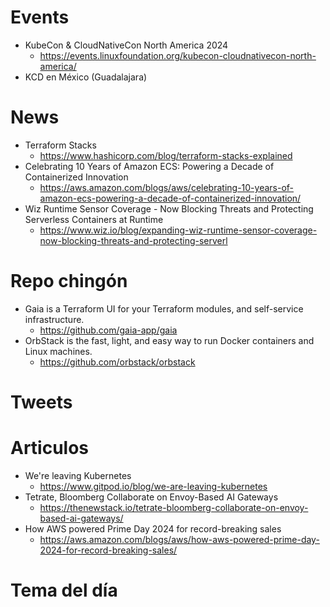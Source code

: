 
# Events

* KubeCon & CloudNativeCon North America 2024
  * https://events.linuxfoundation.org/kubecon-cloudnativecon-north-america/
* KCD en México (Guadalajara)

# News

* Terraform Stacks
  * https://www.hashicorp.com/blog/terraform-stacks-explained
* Celebrating 10 Years of Amazon ECS: Powering a Decade of Containerized Innovation
  * https://aws.amazon.com/blogs/aws/celebrating-10-years-of-amazon-ecs-powering-a-decade-of-containerized-innovation/
* Wiz Runtime Sensor Coverage - Now Blocking Threats and Protecting Serverless Containers at Runtime
  * https://www.wiz.io/blog/expanding-wiz-runtime-sensor-coverage-now-blocking-threats-and-protecting-serverl


# Repo chingón

* Gaia is a Terraform UI for your Terraform modules, and self-service infrastructure.
  * https://github.com/gaia-app/gaia
* OrbStack is the fast, light, and easy way to run Docker containers and Linux machines.
  * https://github.com/orbstack/orbstack
  
# Tweets

# Articulos

* We're leaving Kubernetes
  * https://www.gitpod.io/blog/we-are-leaving-kubernetes 
* Tetrate, Bloomberg Collaborate on Envoy-Based AI Gateways
  * https://thenewstack.io/tetrate-bloomberg-collaborate-on-envoy-based-ai-gateways/
* How AWS powered Prime Day 2024 for record-breaking sales
  * https://aws.amazon.com/blogs/aws/how-aws-powered-prime-day-2024-for-record-breaking-sales/

 
# Tema del día

